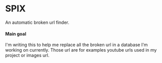 # SPIX

An automatic broken url finder.

#### Main goal
I'm writing this to help me replace all the broken url in a database I'm working on currently. Those url are
for examples youtube urls used in my project or images url.
